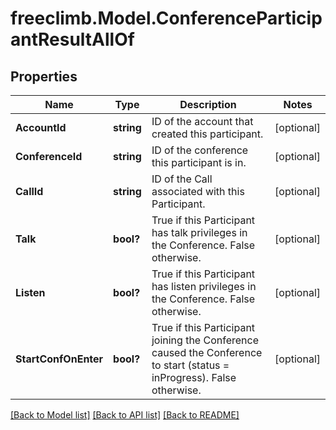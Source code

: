 # freeclimb.Model.ConferenceParticipantResultAllOf

## Properties

Name | Type | Description | Notes
------------ | ------------- | ------------- | -------------
**AccountId** | **string** | ID of the account that created this participant. | [optional] 
**ConferenceId** | **string** | ID of the conference this participant is in. | [optional] 
**CallId** | **string** | ID of the Call associated with this Participant. | [optional] 
**Talk** | **bool?** | True if this Participant has talk privileges in the Conference. False otherwise. | [optional] 
**Listen** | **bool?** | True if this Participant has listen privileges in the Conference. False otherwise. | [optional] 
**StartConfOnEnter** | **bool?** | True if this Participant joining the Conference caused the Conference to start (status &#x3D; inProgress). False otherwise. | [optional] 

[[Back to Model list]](../README.md#documentation-for-models) [[Back to API list]](../README.md#documentation-for-api-endpoints) [[Back to README]](../README.md)

